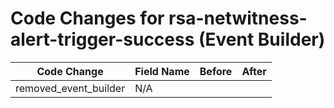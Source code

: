 # Code Changes for rsa-netwitness-alert-trigger-success (Event Builder)

| Code Change | Field Name | Before | After |
|-------------|------------|--------|-------|
| removed_event_builder | N/A |  |  |